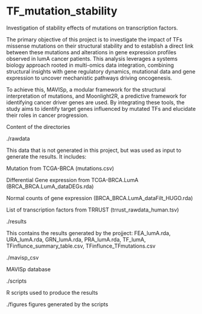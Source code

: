 # TF_mutation_stability
Investigation of stability effects of mutations on transcription factors.

The primary objective of this project is to investigate the impact of TFs missense mutations on their structural stability and to establish a direct link between these mutations and alterations in gene expression profiles observed in lumA cancer patients. This analysis leverages a systems biology approach rooted in multi-omics data integration, combining structural insights with gene regulatory dynamics, mutational data and gene expression to uncover mechanistic pathways driving oncogenesis.

To achieve this,  MAVISp, a modular framework for the structural interpretation of mutations, and Moonlight2R, a predictive framework for identifying cancer driver genes are used. By integrating these tools, the study aims to identify target genes influenced by mutated TFs and elucidate their roles in cancer progression.

Content of the directories

./rawdata

This data that is not generated in this project, but was used as input to generate the results. It includes:

Mutation from TCGA-BRCA (mutations.csv)

Differential Gene expression from TCGA-BRCA.LumA (BRCA_BRCA.LumA_dataDEGs.rda)

Normal counts of gene expression (BRCA_BRCA.LumA_dataFilt_HUGO.rda)

List of transcription factors from TRRUST (trrust_rawdata_human.tsv)

./results

This contains the results generated by the projject: FEA_lumA.rda, URA_lumA.rda, GRN_lumA.rda, PRA_lumA.rda, TF_lumA, TFinflunce_summary_table.csv, TFinflunce_TFmutations.csv 

./mavisp_csv

MAVISp database 

./scripts

R scripts used to produce the results

./figures
figures generated by the scripts
